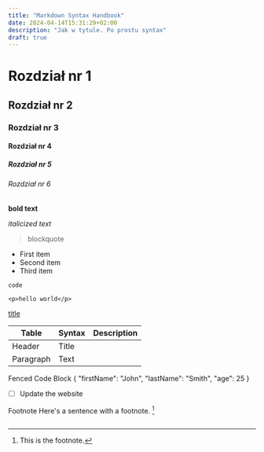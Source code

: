 ```yaml
---
title: "Markdown Syntax Handbook"
date: 2024-04-14T15:31:29+02:00
description: "Jak w tytule. Po prostu syntax"
draft: true
---
```


# Rozdział nr 1

## Rozdział nr 2

### Rozdział nr 3

#### Rozdział nr 4

##### Rozdział nr 5

###### Rozdział nr 6

**bold text**

_italicized text_

> blockquote

- First item
- Second item
- Third item

`code`

    <p>hello world</p>

[title](https://www.example.com)

| Table     | Syntax | Description |
| --------- | ------ | ----------- |
| Header    | Title  |
| Paragraph | Text   |

Fenced Code Block
{
"firstName": "John",
"lastName": "Smith",
"age": 25
}

- [ ] Update the website

Footnote Here's a sentence with a footnote. [^1]

[^1]: This is the footnote.

```

```
